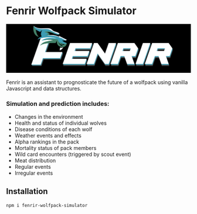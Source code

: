 # Fenrir Wolfpack Simulator
![alt text][logo]

[logo]: https://github.com/skywarth/Fenrir-wolfpack-simulator/blob/master/resc/fenrir-logo-black.png "Fenrir Wolfpack Simulator"
Fenrir is an assistant to prognosticate the future of a wolfpack using vanilla Javascript and data structures. 

### Simulation and prediction includes:
* Changes in the environment
* Health and status of individual wolves
* Disease conditions of each wolf
* Weather events and effects
* Alpha rankings in the pack
* Mortality status of pack members
* Wild card encounters (triggered by scout event)
* Meat distribution
* Regular events
* Irregular events



## Installation
```
npm i fenrir-wolfpack-simulator
```
